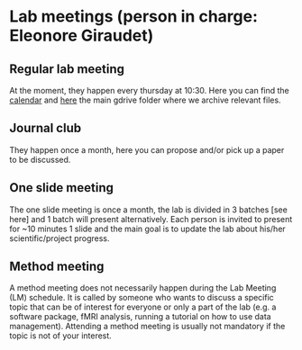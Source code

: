 # Lab meetings (person in charge: Eleonore Giraudet)

## Regular lab meeting

At the moment, they happen every thursday at 10:30. Here you can find the  [calendar](https://docs.google.com/spreadsheets/d/1aIu8WcYoRpC9p3fIiilZWTgR7i03lulYj8B5ZyUW_Qc/edit?gid=6486503#gid=6486503) and [here](https://drive.google.com/drive/folders/1Pb75jpul71mMXiP4fSZGEwK34V5meg12) the main gdrive folder where we archive relevant files.

## Journal club

They happen once a month, here you can propose and/or pick up a paper to be discussed.

## One slide meeting

The one slide meeting is once a month, the lab is divided in 3 batches [see here] and 1 batch will present alternatively.
Each person is invited to present for ~10 minutes 1 slide and the main goal is to update the lab about his/her scientific/project progress.

## Method meeting

A method meeting does not necessarily happen during the Lab Meeting (LM) schedule. It is called by someone who wants to discuss a specific topic that can be of interest for everyone or only a part of the lab (e.g. a software package, fMRI analysis, running a tutorial on how to use data management). Attending a method meeting is usually not mandatory if the topic is not of your interest.
